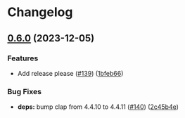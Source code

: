 # Changelog

## [0.6.0](https://github.com/gbbirkisson/spis/compare/v0.5.3...v0.6.0) (2023-12-05)


### Features

* Add release please ([#139](https://github.com/gbbirkisson/spis/issues/139)) ([1bfeb66](https://github.com/gbbirkisson/spis/commit/1bfeb6614c10b0806a41b5b67a2fbba9f19754b3))


### Bug Fixes

* **deps:** bump clap from 4.4.10 to 4.4.11 ([#140](https://github.com/gbbirkisson/spis/issues/140)) ([2c45b4e](https://github.com/gbbirkisson/spis/commit/2c45b4ef70c511d1d5770f54f71448a0fad02af1))
